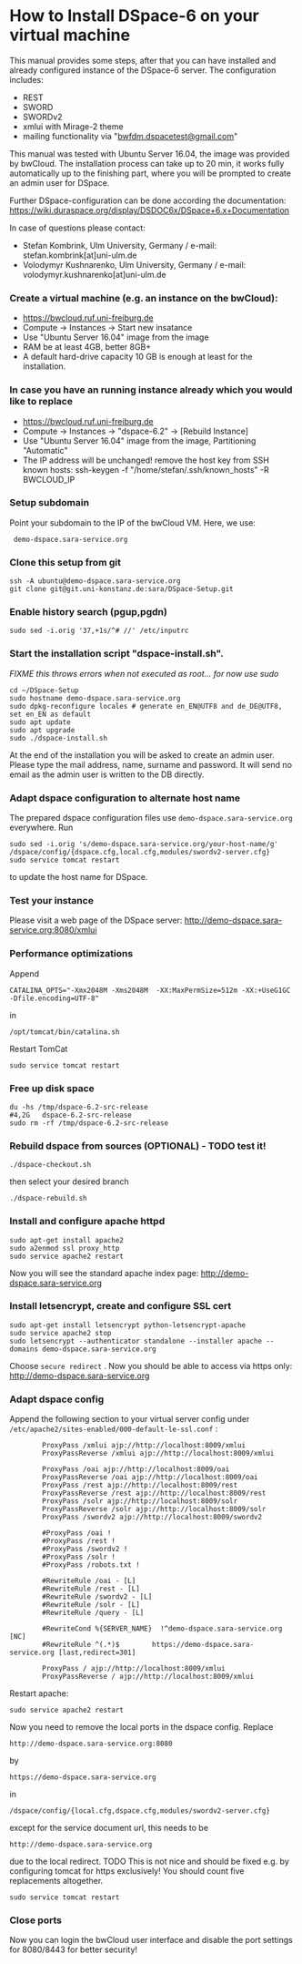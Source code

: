 # How to Install DSpace-6 on your virtual machine

This manual provides some steps, after that you can have installed and already
configured instance of the DSpace-6 server. The configuration includes:
* REST
* SWORD
* SWORDv2
* xmlui with Mirage-2 theme
* mailing functionality via "bwfdm.dspacetest@gmail.com"
 
This manual was tested with Ubuntu Server 16.04, the image was 
provided by bwCloud. The installation process can take up to 20 min, 
it works fully automatically up to the finishing part, where you will be 
prompted to create an admin user for DSpace.

Further DSpace-configuration can be done according the documentation:
https://wiki.duraspace.org/display/DSDOC6x/DSpace+6.x+Documentation

In case of questions please contact:
* Stefan Kombrink, Ulm University, Germany / e-mail: stefan.kombrink[at]uni-ulm.de
* Volodymyr Kushnarenko, Ulm University, Germany / e-mail: volodymyr.kushnarenko[at]uni-ulm.de

### Create a virtual machine (e.g. an instance on the bwCloud):

  * https://bwcloud.ruf.uni-freiburg.de
  * Compute -> Instances -> Start new insatance
  * Use "Ubuntu Server 16.04" image from the image
  * RAM be at least 4GB, better 8GB+
  * A default hard-drive capacity 10 GB is enough at least for the installation.

### In case you have an running instance already which you would like to replace

 * https://bwcloud.ruf.uni-freiburg.de
 * Compute -> Instances -> "dspace-6.2" -> [Rebuild Instance]
 * Use "Ubuntu Server 16.04" image from the image, Partitioning "Automatic"
 * The IP address will be unchanged!
   remove the host key from SSH known hosts:
   ssh-keygen -f "/home/stefan/.ssh/known_hosts" -R BWCLOUD_IP

### Setup subdomain
Point your subdomain to the IP of the bwCloud VM. Here, we use: 

     demo-dspace.sara-service.org

### Clone this setup from git
```
ssh -A ubuntu@demo-dspace.sara-service.org
git clone git@git.uni-konstanz.de:sara/DSpace-Setup.git
```

### Enable history search (pgup,pgdn)
```
sudo sed -i.orig '37,+1s/^# //' /etc/inputrc
```

### Start the installation script "dspace-install.sh". 
*FIXME this throws errors when not executed as root... for now use sudo*

```
cd ~/DSpace-Setup
sudo hostname demo-dspace.sara-service.org
sudo dpkg-reconfigure locales # generate en_EN@UTF8 and de_DE@UTF8, set en_EN as default
sudo apt update
sudo apt upgrade
sudo ./dspace-install.sh
```

At the end of the installation you will be asked to create an admin user. 
Please type the mail address, name, surname and password.
It will send no email as the admin user is written to the DB directly.

### Adapt dspace configuration to alternate host name

The prepared dspace configuration files use `demo-dspace.sara-service.org` everywhere. Run
```
sudo sed -i.orig 's/demo-dspace.sara-service.org/your-host-name/g' /dspace/config/{dspace.cfg,local.cfg,modules/swordv2-server.cfg}
sudo service tomcat restart
``` 
to update the host name for DSpace.

### Test your instance
Please visit a web page of the DSpace server: http://demo-dspace.sara-service.org:8080/xmlui

### Performance optimizations
Append
```
CATALINA_OPTS="-Xmx2048M -Xms2048M  -XX:MaxPermSize=512m -XX:+UseG1GC -Dfile.encoding=UTF-8"
```
in
```
/opt/tomcat/bin/catalina.sh
```

Restart TomCat
```
sudo service tomcat restart
```

### Free up disk space
```
du -hs /tmp/dspace-6.2-src-release
#4,2G	dspace-6.2-src-release
sudo rm -rf /tmp/dspace-6.2-src-release
```

### Rebuild dspace from sources (OPTIONAL) - TODO test it!
```
./dspace-checkout.sh
```
then select your desired branch
```
./dspace-rebuild.sh
```
### Install and configure apache httpd
```
sudo apt-get install apache2
sudo a2enmod ssl proxy_http
sudo service apache2 restart
```

Now you will see the standard apache index page: http://demo-dspace.sara-service.org

### Install letsencrypt, create and configure SSL cert
```
sudo apt-get install letsencrypt python-letsencrypt-apache
sudo service apache2 stop
sudo letsencrypt --authenticator standalone --installer apache --domains demo-dspace.sara-service.org
```
Choose `secure redirect` . Now you should be able to access via https only: http://demo-dspace.sara-service.org

### Adapt dspace config
Append the following section to your virtual server config under `/etc/apache2/sites-enabled/000-default-le-ssl.conf` :
```
        ProxyPass /xmlui ajp://http://localhost:8009/xmlui
        ProxyPassReverse /xmlui ajp://http://localhost:8009/xmlui

        ProxyPass /oai ajp://http://localhost:8009/oai
        ProxyPassReverse /oai ajp://http://localhost:8009/oai
        ProxyPass /rest ajp://http://localhost:8009/rest
        ProxyPassReverse /rest ajp://http://localhost:8009/rest
        ProxyPass /solr ajp://http://localhost:8009/solr
        ProxyPassReverse /solr ajp://http://localhost:8009/solr
        ProxyPass /swordv2 ajp://http://localhost:8009/swordv2

        #ProxyPass /oai !
        #ProxyPass /rest !
        #ProxyPass /swordv2 !
        #ProxyPass /solr !
        #ProxyPass /robots.txt !

        #RewriteRule /oai - [L]
        #RewriteRule /rest - [L]
        #RewriteRule /swordv2 - [L]
        #RewriteRule /solr - [L]
        #RewriteRule /query - [L]

        #RewriteCond %{SERVER_NAME}  !^demo-dspace.sara-service.org [NC]
        #RewriteRule ^(.*)$        https://demo-dspace.sara-service.org [last,redirect=301]

        ProxyPass / ajp://http://localhost:8009/xmlui
        ProxyPassReverse / ajp://http://localhost:8009/xmlui
```
Restart apache:
```
sudo service apache2 restart
```

Now you need to remove the local ports in the dspace config. Replace 
```
http://demo-dspace.sara-service.org:8080
``` 
by 
```
https://demo-dspace.sara-service.org
``` 
in
```
/dspace/config/{local.cfg,dspace.cfg,modules/swordv2-server.cfg}
```
except for the service document url, this needs to be 
```
http://demo-dspace.sara-service.org
```
due to the local redirect. TODO This is not nice and should be fixed e.g. by configuring tomcat for https exclusively!
You should count five replacements altogether.

```
sudo service tomcat restart
```

### Close ports

Now you can login the bwCloud user interface and disable the port settings for 8080/8443 for better security!
